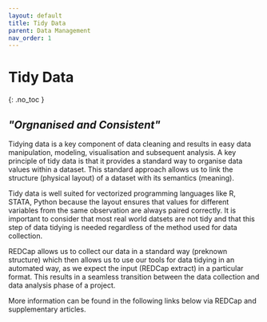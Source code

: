 ```yaml
---
layout: default
title: Tidy Data
parent: Data Management
nav_order: 1
---
```


# Tidy Data
{: .no_toc }

## _"Orgnanised and Consistent"_

Tidying data is a key component of data cleaning and results in easy data manipulation, modeling, visualisation and subsequent analysis. A key principle of tidy data is that it provides a standard way to organise data values within a dataset. This standard approach allows us to link the structure (physical layout) of a dataset with its semantics (meaning).

Tidy data is well suited for vectorized programming languages like R, STATA, Python because the layout ensures that values for different variables from the same observation are always paired correctly. It is important to consider that most real world datsets are not tidy and that this step of data tidying is needed regardless of the method used for data collection.

REDCap allows us to collect our data in a standard way (preknown structure) which then allows us to use our tools for data tidying in an automated way, as we expect the input (REDCap extract) in a particular format. This results in a seamless transition between the data collection and data analysis phase of a project.

More information can be found in the following links below via REDCap and supplementary articles.

